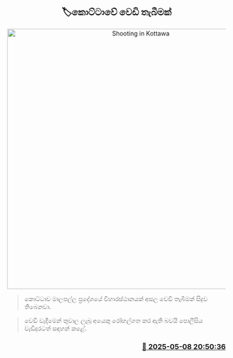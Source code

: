 <p align='center'><b><h2 align='center' title='Shooting in Kottawa'>🏷කොට්ටාවේ වෙඩි තැබීමක්</h2></b></p>
<p align='center'><img src='https://helakuru.sgp1.cdn.digitaloceanspaces.com/esana/images/lib/crime-death.jpg' width='600' alt='Shooting in Kottawa'></p>

> කොට්ටාව මාලපල්ල ප්‍රදේශයේ විහාරස්ථානයක් අසල වෙඩි තැබීමක් සිදුව තිබෙනවා.

> වෙඩි වැදීමෙන් තුවාල ලැබූ අයෙකු රෝහල්ගත කර ඇති බවයි පොලීසිය වැඩිදුරටත් සඳහන් කළේ.



<h3 align='right'><a href='https://www.helakuru.lk/esana/p/109950/'>📅 2025-05-08 20:50:36</a></h3>
